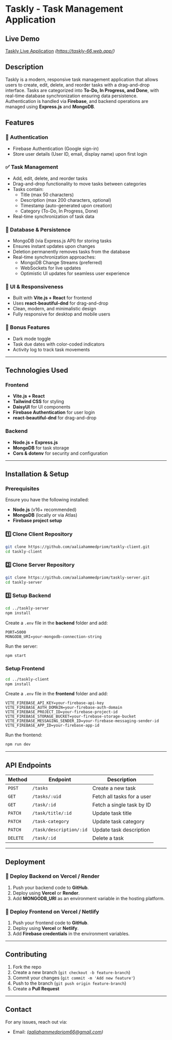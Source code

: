 # Taskly - Task Management Application

## Live Demo
[Taskly Live Application](#) *(https://taskly-66.web.app/)*

## Description
Taskly is a modern, responsive task management application that allows users to create, edit, delete, and reorder tasks with a drag-and-drop interface. Tasks are categorized into **To-Do, In Progress, and Done**, with real-time database synchronization ensuring data persistence. Authentication is handled via **Firebase**, and backend operations are managed using **Express.js** and **MongoDB**.

## Features
### 🔐 Authentication
- Firebase Authentication (Google sign-in)
- Store user details (User ID, email, display name) upon first login

### ✅ Task Management
- Add, edit, delete, and reorder tasks
- Drag-and-drop functionality to move tasks between categories
- Tasks contain:
  - Title (max 50 characters)
  - Description (max 200 characters, optional)
  - Timestamp (auto-generated upon creation)
  - Category (To-Do, In Progress, Done)
- Real-time synchronization of task data

### 💾 Database & Persistence
- MongoDB (via Express.js API) for storing tasks
- Ensures instant updates upon changes
- Deletion permanently removes tasks from the database
- Real-time synchronization approaches:
  - MongoDB Change Streams (preferred)
  - WebSockets for live updates
  - Optimistic UI updates for seamless user experience

### 🎨 UI & Responsiveness
- Built with **Vite.js + React** for frontend
- Uses **react-beautiful-dnd** for drag-and-drop
- Clean, modern, and minimalistic design
- Fully responsive for desktop and mobile users

### 🌙 Bonus Features 
- Dark mode toggle
- Task due dates with color-coded indicators
- Activity log to track task movements

---

## Technologies Used
### Frontend
- **Vite.js + React**
- **Tailwind CSS** for styling
- **DaisyUI** for UI components
- **Firebase Authentication** for user login
- **react-beautiful-dnd** for drag-and-drop

### Backend
- **Node.js + Express.js**
- **MongoDB** for task storage
- **Cors & dotenv** for security and configuration

---

## Installation & Setup
### Prerequisites
Ensure you have the following installed:
- **Node.js** (v16+ recommended)
- **MongoDB** (locally or via Atlas)
- **Firebase project setup**

### 1️⃣ Clone Client Repository
```sh
git clone https://github.com/aaliahammedpriom/taskly-client.git
cd taskly-client
```
### 2️⃣ Clone Server Repository
```sh
git clone https://github.com/aaliahammedpriom/taskly-server.git
cd taskly-server
```

### 3️⃣ Setup Backend
```sh
cd ../taskly-server
npm install
```
Create a `.env` file in the **backend** folder and add:
```env
PORT=5000
MONGODB_URI=your-mongodb-connection-string
```
Run the server:
```sh
npm start
```

###  Setup Frontend
```sh
cd ../taskly-client
npm install
```
Create a `.env` file in the **frontend** folder and add:
```env
VITE_FIREBASE_API_KEY=your-firebase-api-key
VITE_FIREBASE_AUTH_DOMAIN=your-firebase-auth-domain
VITE_FIREBASE_PROJECT_ID=your-firebase-project-id
VITE_FIREBASE_STORAGE_BUCKET=your-firebase-storage-bucket
VITE_FIREBASE_MESSAGING_SENDER_ID=your-firebase-messaging-sender-id
VITE_FIREBASE_APP_ID=your-firebase-app-id
```
Run the frontend:
```sh
npm run dev
```

---

## API Endpoints
| Method | Endpoint           | Description |
|--------|-------------------|-------------|
| `POST` | `/tasks`          | Create a new task |
| `GET`  | `/tasks/:uid`     | Fetch all tasks for a user |
| `GET`  | `/task/:id`       | Fetch a single task by ID |
| `PATCH`| `/task/title/:id` | Update task title |
| `PATCH`| `/task-category`  | Update task category |
| `PATCH`| `/task/description/:id` | Update task description |
| `DELETE`| `/task/:id`       | Delete a task |

---

## Deployment
### 🚀 Deploy Backend on Vercel / Render
1. Push your backend code to **GitHub**.
2. Deploy using **Vercel** or **Render**.
3. Add **MONGODB_URI** as an environment variable in the hosting platform.

### 🚀 Deploy Frontend on Vercel / Netlify
1. Push your frontend code to **GitHub**.
2. Deploy using **Vercel** or **Netlify**.
3. Add **Firebase credentials** in the environment variables.

---

## Contributing
1. Fork the repo
2. Create a new branch (`git checkout -b feature-branch`)
3. Commit your changes (`git commit -m 'Add new feature'`)
4. Push to the branch (`git push origin feature-branch`)
5. Create a **Pull Request**

---



## Contact
For any issues, reach out via:

- Email: *(aaliahammedpriom66@gmail.com)*

